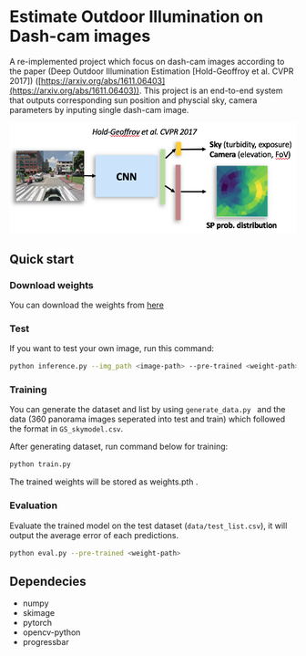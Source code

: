 # Estimate Outdoor Illumination on Dash-cam images #
A re-implemented project which focus on dash-cam images
according to the paper (Deep Outdoor Illumination Estimation [Hold-Geoffroy et al. CVPR 2017]) ([https://arxiv.org/abs/1611.06403](https://arxiv.org/abs/1611.06403)). 
This project is an end-to-end system that outputs corresponding sun position and physcial 
sky, camera parameters by inputing single dash-cam image.

<img src="teaser.png" width="700" />

## Quick start ##
### Download weights ###
You can download the weights from [here](https://140.114.79.124:5001/sharing/1nsU3hesP)

### Test ###
If you want to test your own image, run this command:
```bash
python inference.py --img_path <image-path> --pre-trained <weight-path>
```

### Training ###
You can generate the dataset and list by using ```generate_data.py ``` and 
the data (360 panorama images seperated into test and train) which followed the format in ```GS_skymodel.csv```.

After generating dataset, run command below for training:
```bash
python train.py
```
The trained weights will be stored as weights.pth .

### Evaluation ###
Evaluate the trained model on the test dataset (```data/test_list.csv```), it will output the average error of each predictions.

```bash
python eval.py --pre-trained <weight-path>
```

## Dependecies ##
* numpy
* skimage
* pytorch
* opencv-python
* progressbar
